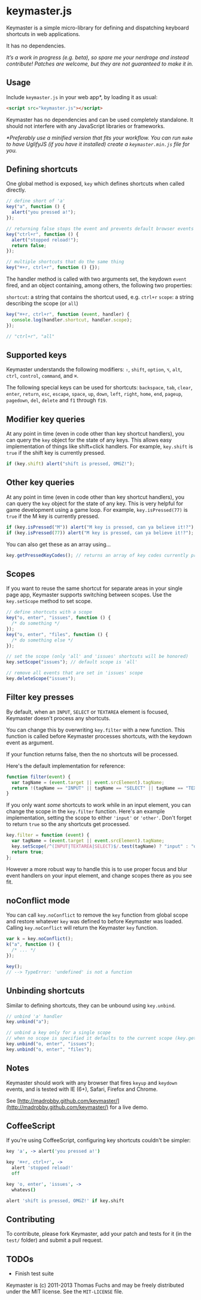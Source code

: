 # keymaster.js

Keymaster is a simple micro-library for defining and
dispatching keyboard shortcuts in web applications.

It has no dependencies.

_It’s a work in progress (e.g. beta), so spare me your nerdrage and instead
contribute! Patches are welcome, but they are not guaranteed to make
it in._

## Usage

Include `keymaster.js` in your web app\*, by loading it as usual:

```html
<script src="keymaster.js"></script>
```

Keymaster has no dependencies and can be used completely standalone.
It should not interfere with any JavaScript libraries or frameworks.

_\*Preferably use a minified version that fits your workflow. You can
run `make` to have UglifyJS (if you have it installed) create a
`keymaster.min.js` file for you._

## Defining shortcuts

One global method is exposed, `key` which defines shortcuts when
called directly.

```javascript
// define short of 'a'
key("a", function () {
  alert("you pressed a!");
});

// returning false stops the event and prevents default browser events
key("ctrl+r", function () {
  alert("stopped reload!");
  return false;
});

// multiple shortcuts that do the same thing
key("⌘+r, ctrl+r", function () {});
```

The handler method is called with two arguments set, the keydown `event` fired, and
an object containing, among others, the following two properties:

`shortcut`: a string that contains the shortcut used, e.g. `ctrl+r`
`scope`: a string describing the scope (or `all`)

```javascript
key("⌘+r, ctrl+r", function (event, handler) {
  console.log(handler.shortcut, handler.scope);
});

// "ctrl+r", "all"
```

## Supported keys

Keymaster understands the following modifiers:
`⇧`, `shift`, `option`, `⌥`, `alt`, `ctrl`, `control`, `command`, and `⌘`.

The following special keys can be used for shortcuts:
`backspace`, `tab`, `clear`, `enter`, `return`, `esc`, `escape`, `space`,
`up`, `down`, `left`, `right`, `home`, `end`, `pageup`, `pagedown`, `del`, `delete`
and `f1` through `f19`.

## Modifier key queries

At any point in time (even in code other than key shortcut handlers),
you can query the `key` object for the state of any keys. This
allows easy implementation of things like shift+click handlers. For example,
`key.shift` is `true` if the shift key is currently pressed.

```javascript
if (key.shift) alert("shift is pressed, OMGZ!");
```

## Other key queries

At any point in time (even in code other than key shortcut handlers),
you can query the `key` object for the state of any key. This
is very helpful for game development using a game loop. For example,
`key.isPressed(77)` is `true` if the M key is currently pressed.

```javascript
if (key.isPressed("M")) alert("M key is pressed, can ya believe it!?");
if (key.isPressed(77)) alert("M key is pressed, can ya believe it!?");
```

You can also get these as an array using...

```javascript
key.getPressedKeyCodes(); // returns an array of key codes currently pressed
```

## Scopes

If you want to reuse the same shortcut for separate areas in your single page app,
Keymaster supports switching between scopes. Use the `key.setScope` method to set scope.

```javascript
// define shortcuts with a scope
key("o, enter", "issues", function () {
  /* do something */
});
key("o, enter", "files", function () {
  /* do something else */
});

// set the scope (only 'all' and 'issues' shortcuts will be honored)
key.setScope("issues"); // default scope is 'all'

// remove all events that are set in 'issues' scope
key.deleteScope("issues");
```

## Filter key presses

By default, when an `INPUT`, `SELECT` or `TEXTAREA` element is focused, Keymaster doesn't process any shortcuts.

You can change this by overwriting `key.filter` with a new function. This function is called before
Keymaster processes shortcuts, with the keydown event as argument.

If your function returns false, then the no shortcuts will be processed.

Here's the default implementation for reference:

```javascript
function filter(event) {
  var tagName = (event.target || event.srcElement).tagName;
  return !(tagName == "INPUT" || tagName == "SELECT" || tagName == "TEXTAREA");
}
```

If you only want _some_ shortcuts to work while in an input element, you can change the scope in the
`key.filter` function. Here's an example implementation, setting the scope to either `'input'` or `'other'`.
Don't forget to return `true` so the any shortcuts get processed.

```javascript
key.filter = function (event) {
  var tagName = (event.target || event.srcElement).tagName;
  key.setScope(/^(INPUT|TEXTAREA|SELECT)$/.test(tagName) ? "input" : "other");
  return true;
};
```

However a more robust way to handle this is to use proper
focus and blur event handlers on your input element, and change scopes there as you see fit.

## noConflict mode

You can call `key.noConflict` to remove the `key` function from global scope and restore whatever `key` was defined to before Keymaster was loaded. Calling `key.noConflict` will return the Keymaster `key` function.

```javascript
var k = key.noConflict();
k("a", function () {
  /* ... */
});

key();
// --> TypeError: 'undefined' is not a function
```

## Unbinding shortcuts

Similar to defining shortcuts, they can be unbound using `key.unbind`.

```javascript
// unbind 'a' handler
key.unbind("a");

// unbind a key only for a single scope
// when no scope is specified it defaults to the current scope (key.getScope())
key.unbind("o, enter", "issues");
key.unbind("o, enter", "files");
```

## Notes

Keymaster should work with any browser that fires `keyup` and `keydown` events,
and is tested with IE (6+), Safari, Firefox and Chrome.

See [http://madrobby.github.com/keymaster/](http://madrobby.github.com/keymaster/) for a live demo.

## CoffeeScript

If you're using CoffeeScript, configuring key shortcuts couldn't be simpler:

```coffeescript
key 'a', -> alert('you pressed a!')

key '⌘+r, ctrl+r', ->
  alert 'stopped reload!'
  off

key 'o, enter', 'issues', ->
  whatevs()

alert 'shift is pressed, OMGZ!' if key.shift
```

## Contributing

To contribute, please fork Keymaster, add your patch and tests for it (in the `test/` folder) and
submit a pull request.

## TODOs

- Finish test suite

Keymaster is (c) 2011-2013 Thomas Fuchs and may be freely distributed under the MIT license.
See the `MIT-LICENSE` file.
